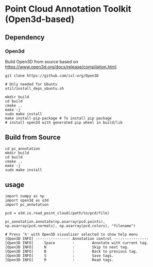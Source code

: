 # Point Cloud Annotation Toolkit (Open3d-based)

## Dependency

### Open3d

Build Open3D from source based on https://www.open3d.org/docs/release/compilation.html.
```
git clone https://github.com/isl-org/Open3D

# Only needed for Ubuntu
util/install_deps_ubuntu.sh

mkdir build
cd build
cmake ..
make -j
sudo make install
make install-pip-package # To install pip package
# install open3d with generated pip wheel in build/lib
```

## Build from Source

```
cd pc_annotation
mkdir build
cd build
cmake ..
make -j
sudo make install
```

## usage

```
import numpy as np
import open3d as o3d
import pc_annotation

pcd = o3d.io.read_point_cloud(/path/to/pcd/file)

pc_annotation.annotate(np.asarray(pcd.points), np.asarray(pcd.normals), np.asarray(pcd.colors), "filename")

# Press 'h' with Open3D visualizer selected to show help menu
[Open3D INFO] ---------------- Annotation control ----------------
[Open3D INFO]     Space        :        Annotate with current tag.
[Open3D INFO]     N            :        Skip to next tag.
[Open3D INFO]     B            :        Back to previous tag.
[Open3D INFO]     S            :        Save tags.
[Open3D INFO]     R            :        Read tags.
```
